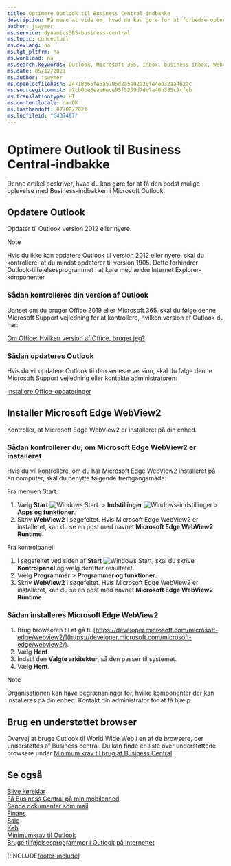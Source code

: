 ```yaml
---
title: Optimere Outlook til Business Central-indbakke
description: Få mere at vide om, hvad du kan gøre for at forbedre oplevelsen med Business-indbakken i Microsoft Outlook.
author: jswymer
ms.service: dynamics365-business-central
ms.topic: conceptual
ms.devlang: na
ms.tgt_pltfrm: na
ms.workload: na
ms.search.keywords: Outlook, Microsoft 365, inbox, business inbox, WebView2, Edge, addin, add-in
ms.date: 05/12/2021
ms.author: jswymer
ms.openlocfilehash: 24718b65fe5a5795d2a5a92a20fe4eb32aa4b2ac
ms.sourcegitcommit: a7cb0be8eae6ece95f5259d7de7a48b385c9cfeb
ms.translationtype: HT
ms.contentlocale: da-DK
ms.lasthandoff: 07/08/2021
ms.locfileid: "6437487"
---
```

# <a name="optimizing-outlook-for-your-business-inbox"></a>Optimere Outlook til Business Central-indbakke 

Denne artikel beskriver, hvad du kan gøre for at få den bedst mulige oplevelse med Business-indbakken i Microsoft Outlook. 

## <a name="update-outlook"></a>Opdatere Outlook

Opdater til Outlook version 2012 eller nyere.

> [!NOTE]
> Hvis du ikke kan opdatere Outlook til version 2012 eller nyere, skal du kontrollere, at du mindst opdaterer til version 1905. Dette forhindrer Outlook-tilføjelsesprogrammet i at køre med ældre Internet Explorer-komponenter

### <a name="how-to-check-your-version-of-outlook"></a>Sådan kontrolleres din version af Outlook

Uanset om du bruger Office 2019 eller Microsoft 365, skal du følge denne Microsoft Support vejledning for at kontrollere, hvilken version af Outlook du har:  

[Om Office: Hvilken version af Office, bruger jeg?](https://support.microsoft.com/office/about-office-what-version-of-office-am-i-using-932788b8-a3ce-44bf-bb09-e334518b8b19)

### <a name="how-to-update-outlook"></a>Sådan opdateres Outlook

Hvis du vil opdatere Outlook til den seneste version, skal du følge denne Microsoft Support vejledning eller kontakte administratoren:

[Installere Office-opdateringer](https://support.microsoft.com/office/install-office-updates-2ab296f3-7f03-43a2-8e50-46de917611c5)

## <a name="install-microsoft-edge-webview2"></a>Installer Microsoft Edge WebView2

Kontroller, at Microsoft Edge WebView2 er installeret på din enhed.

### <a name="how-to-check-if-microsoft-edge-webview2-is-installed"></a>Sådan kontrollerer du, om Microsoft Edge WebView2 er installeret 

Hvis du vil kontrollere, om du har Microsoft Edge WebView2 installeret på en computer, skal du benytte følgende fremgangsmåde:

Fra menuen Start:

1. Vælg **Start** ![Windows Start.](media/windows-start-icon.png "Ikonet Windows Start") > **Indstillinger** ![Windows-indstillinger](media/windows-settings-icon.png "Windows-ikonet indstillinger") > **Apps og funktioner**.
2. Skriv **WebView2** i søgefeltet. Hvis Microsoft Edge WebView2 er installeret, kan du se en post med navnet **Microsoft Edge WebView2 Runtime**.

Fra kontrolpanel:

1. I søgefeltet ved siden af **Start** ![Windows Start](media/windows-start-icon.png "Ikonet Windows Start"), skal du skrive **Kontrolpanel** og vælg derefter resultatet.
2. Vælg **Programmer** > **Programmer og funktioner**.
3. Skriv **WebView2** i søgefeltet. Hvis Microsoft Edge WebView2 er installeret, kan du se en post med navnet **Microsoft Edge WebView2 Runtime**.

### <a name="how-to-install-microsoft-edge-webview2"></a>Sådan installeres Microsoft Edge WebView2 

1. Brug browseren til at gå til [https://developer.microsoft.com/microsoft-edge/webview2/](https://developer.microsoft.com/microsoft-edge/webview2/).
2. Vælg **Hent**.
3. Indstil den **Valgte arkitektur**, så den passer til systemet.
4. Vælg **Hent**.

> [!NOTE]
> Organisationen kan have begrænsninger for, hvilke komponenter der kan installeres på din enhed. Kontakt din administrator for at få hjælp.

## <a name="use-a-supported-browser"></a>Brug en understøttet browser

Overvej at bruge Outlook til World Wide Web i en af de browsere, der understøttes af Business central. Du kan finde en liste over understøttede browsere under [Minimum krav til brug af Business Central](product-requirements.md#browsers).

## <a name="see-also"></a>Se også

[Blive køreklar](ui-get-ready-business.md)  
[Få Business Central på min mobilenhed](install-mobile-app.md)  
[Sende dokumenter som mail](ui-how-send-documents-email.md)  
[Finans](finance.md)  
[Salg](sales-manage-sales.md)  
[Køb](purchasing-manage-purchasing.md)  
[Minimumkrav til Outlook](product-requirements.md#outlook)  
[Bruge tilføjelsesprogrammer i Outlook på internettet](https://support.office.com/article/Using-Add-ins-in-Outlook-on-the-web-8f2ce816-5df4-44a5-958c-f7f9d6dabdce?appver=OWB150)  


[!INCLUDE[footer-include](includes/footer-banner.md)]